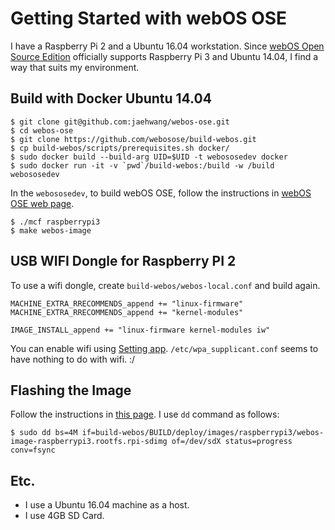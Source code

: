 # Getting Started with webOS OSE 

I have a Raspberry Pi 2 and a Ubuntu 16.04 workstation. Since [webOS Open Source Edition](http://webosose.org/) officially supports Raspberry Pi 3 and Ubuntu 14.04, I find a way that suits my environment.

## Build with Docker Ubuntu 14.04

    $ git clone git@github.com:jaehwang/webos-ose.git
    $ cd webos-ose
    $ git clone https://github.com/webosose/build-webos.git
    $ cp build-webos/scripts/prerequisites.sh docker/
    $ sudo docker build --build-arg UID=$UID -t webososedev docker
    $ sudo docker run -it -v `pwd`/build-webos:/build -w /build webososedev

In the `webososedev`, to build webOS OSE, follow the instructions in [webOS OSE web page](http://webosose.org/discover/setting/building-webos-ose/).

    $ ./mcf raspberrypi3
    $ make webos-image

## USB WIFI Dongle for Raspberry PI 2

To use a wifi dongle, create `build-webos/webos-local.conf` and build again.

    MACHINE_EXTRA_RRECOMMENDS_append += "linux-firmware"
    MACHINE_EXTRA_RRECOMMENDS_append += "kernel-modules"

    IMAGE_INSTALL_append += "linux-firmware kernel-modules iw"

You can enable wifi using [Setting app](http://webosose.org/discover/setting/setting-up-networking/). `/etc/wpa_supplicant.conf` seems to have nothing to do with wifi. :/

## Flashing the Image

Follow the instructions in [this page](http://webosose.org/discover/setting/flashing-webos-ose/). I use `dd` command as follows:

    $ sudo dd bs=4M if=build-webos/BUILD/deploy/images/raspberrypi3/webos-image-raspberrypi3.rootfs.rpi-sdimg of=/dev/sdX status=progress conv=fsync

## Etc.

* I use a Ubuntu 16.04 machine as a host.
* I use 4GB SD Card.

<!--
vim:nospell
-->
